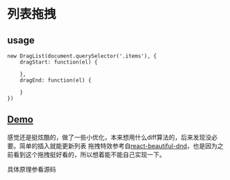 # 列表拖拽

## usage

    new DragList(document.querySelector('.items'), {
		dragStart: function(el) {

		},
		dragEnd: function(el) {

		}
    })

## [Demo](https://maoyuyang.github.io/study/dragList/index.html)

感觉还是挺炫酷的，做了一些小优化，本来想用什么diff算法的，后来发现没必要。简单的插入就能更新列表
拖拽特效参考自[react-beautiful-dnd](https://github.com/atlassian/react-beautiful-dnd)，也是因为之前看到这个拖拽挺好看的，所以想着能不能自己实现一下。

具体原理参看源码